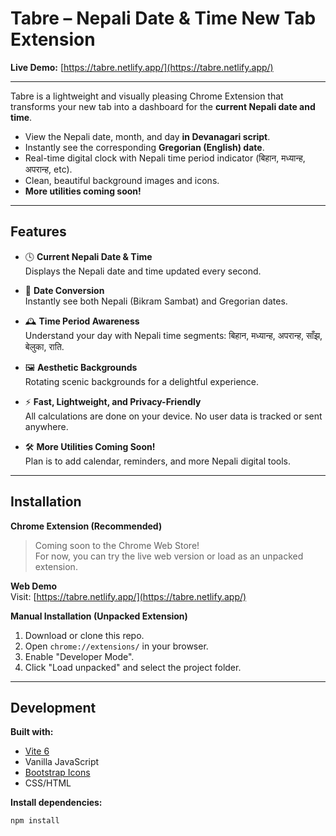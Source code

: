 # Tabre – Nepali Date & Time New Tab Extension

**Live Demo:** [https://tabre.netlify.app/](https://tabre.netlify.app/)

---

Tabre is a lightweight and visually pleasing Chrome Extension that transforms your new tab into a dashboard for the **current Nepali date and time**.

- View the Nepali date, month, and day **in Devanagari script**.
- Instantly see the corresponding **Gregorian (English) date**.
- Real-time digital clock with Nepali time period indicator (बिहान, मध्यान्ह, अपरान्ह, etc).
- Clean, beautiful background images and icons.
- **More utilities coming soon!**

---

## Features

- 🕓 **Current Nepali Date & Time**  
  Displays the Nepali date and time updated every second.

- 📅 **Date Conversion**  
  Instantly see both Nepali (Bikram Sambat) and Gregorian dates.

- 🕰 **Time Period Awareness**  
  Understand your day with Nepali time segments: बिहान, मध्यान्ह, अपरान्ह, साँझ, बेलुका, राति.

- 🖼 **Aesthetic Backgrounds**  
  Rotating scenic backgrounds for a delightful experience.

- ⚡ **Fast, Lightweight, and Privacy-Friendly**  
  All calculations are done on your device. No user data is tracked or sent anywhere.

- 🛠 **More Utilities Coming Soon!**  
  Plan is to add calendar, reminders, and more Nepali digital tools.

---

## Installation

**Chrome Extension (Recommended)**

> Coming soon to the Chrome Web Store!  
> For now, you can try the live web version or load as an unpacked extension.

**Web Demo**  
Visit: [https://tabre.netlify.app/](https://tabre.netlify.app/)

**Manual Installation (Unpacked Extension)**

1. Download or clone this repo.
2. Open `chrome://extensions/` in your browser.
3. Enable "Developer Mode".
4. Click "Load unpacked" and select the project folder.

---

## Development

**Built with:**

- [Vite 6](https://vitejs.dev/)
- Vanilla JavaScript
- [Bootstrap Icons](https://icons.getbootstrap.com/)
- CSS/HTML

**Install dependencies:**

```bash
npm install
```
